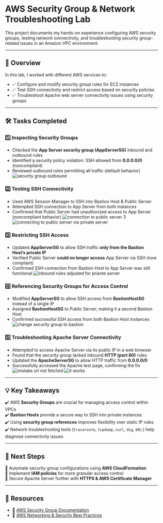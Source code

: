 # AWS Security Group & Network Troubleshooting Lab

This project documents my hands-on experience configuring AWS security groups, testing network connectivity, and troubleshooting security group-related issues in an Amazon VPC environment.

---

## 📌 Overview
In this lab, I worked with different AWS services to:

- ✅ Configure and modify security group rules for EC2 instances  
- ✅ Test SSH connectivity and restrict access based on security policies  
- ✅ Troubleshoot Apache web server connectivity issues using security groups   

---

## 🛠 Tasks Completed

### 1️⃣ Inspecting Security Groups
- Checked the **App Server security group (AppServerSG)** inbound and outbound rules  
- Identified a security policy violation: SSH allowed from **0.0.0.0/0** (noncompliant)  
- Reviewed outbound rules permitting all traffic (default behavior)
 ![security group  outbound](https://github.com/user-attachments/assets/d85db4c3-13aa-45d4-a038-e49597759b13)


### 2️⃣ Testing SSH Connectivity
- Used AWS Session Manager to SSH into Bastion Host & Public Server  
- Attempted SSH connection to App Server from both instances  
- Confirmed that Public Server had unauthorized access to App Server (noncompliant behavior)
  ![connection to public server 3](https://github.com/user-attachments/assets/aba51c1b-35e9-4121-a1d0-dbc7f339e529)
![connecting to public server via private server](https://github.com/user-attachments/assets/6610a40a-69b7-4bbe-8be1-4b83e0941bdd)
 

### 3️⃣ Restricting SSH Access
- Updated **AppServerSG** to allow SSH traffic **only from the Bastion Host’s private IP**  
- Verified Public Server **could no longer access** App Server via SSH (now compliant)  
- Confirmed SSH connection from Bastion Host to App Server was still functional
  ![inbound rules adjusted for priavte server](https://github.com/user-attachments/assets/5e3ecc91-702d-4c50-b150-04ffca015c96)


### 4️⃣ Referencing Security Groups for Access Control
- Modified **AppServerSG** to allow SSH access from **BastionHostSG** instead of a single IP  
- Assigned **BastionHostSG** to Public Server, making it a second Bastion Host  
- Confirmed successful SSH access from both Bastion Host instances
  ![change security group to bastion](https://github.com/user-attachments/assets/fb7e92c4-cd13-42bf-b31c-7eca02d8c743)


### 5️⃣ Troubleshooting Apache Server Connectivity
- Attempted to access Apache Server via its public IP in a web browser  
- Found that the security group lacked inbound **HTTP (port 80)** rules  
- Updated the **ApacheServerSG** to allow HTTP traffic from **0.0.0.0/0**  
- Successfully accessed the Apache test page, confirming the fix
![mistake url not fetched](https://github.com/user-attachments/assets/e0ca1da4-f66b-43e4-b88d-523a4ec67f09) 
![it works](https://github.com/user-attachments/assets/a1e73f61-79ec-4fee-9d44-8a4f692ef179)


---

## 💡 Key Takeaways
✔️ AWS **Security Groups** are crucial for managing access control within VPCs  
✔️ **Bastion Hosts** provide a secure way to SSH into private instances  
✔️ Using **security group references** improves flexibility over static IP rules  
✔️ Network troubleshooting tools (`traceroute`, `tcpdump`, `curl`, `dig`, etc.) help diagnose connectivity issues  

---

## 📌 Next Steps
🔹 Automate security group configurations using **AWS CloudFormation**  
🔹 Implement **IAM policies** for more granular access control  
🔹 Secure Apache Server further with **HTTPS & AWS Certificate Manager**  

---

## 🔗 Resources
- 📖 [AWS Security Group Documentation](https://docs.aws.amazon.com/vpc/latest/userguide/VPC_SecurityGroups.html)  
- 📖 [AWS Networking & Security Best Practices](https://aws.amazon.com/security/)  
